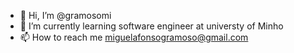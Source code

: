 - 👋 Hi, I’m @gramosomi
- 🌱 I’m currently learning software engineer at universty of Minho
- 📫 How to reach me miguelafonsogramoso@gmail.com

